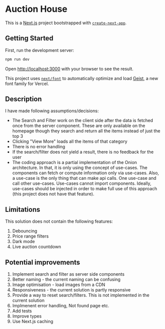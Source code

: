 # Auction House

This is a [Next.js](https://nextjs.org) project bootstrapped with [`create-next-app`](https://nextjs.org/docs/app/api-reference/cli/create-next-app).

## Getting Started

First, run the development server:

```bash
npm run dev
```

Open [http://localhost:3000](http://localhost:3000) with your browser to see the result.

This project uses [`next/font`](https://nextjs.org/docs/app/building-your-application/optimizing/fonts) to automatically optimize and load [Geist](https://vercel.com/font), a new font family for Vercel.

## Description

I have made following assumptions/decisions:
- The Search and Filter work on the client side after the data is fetched once from the server component. These are only available on the homepage though they search and return all the items instead of just the top 3
- Clicking "View More" loads all the items of that category
- There is no error handling
- If the search/filter does not yield a result, there is no feedback for the user
- The coding approach is a partial implementation of the Onion architecture. In that, it is only using the concept of use-cases. The components can fetch or compute information only via use-cases. Also, a use-case is the only thing that can make api calls. One use-case and call other use-cases. Use-cases cannot import components. Ideally, use-cases should be injected in order to make full use of this approach (this project does not have that feature). 

## Limitations

This solution does not contain the following features:

1. Debouncing
2. Price range filters
3. Dark mode
4. Live auction countdown

## Potential improvements

1. Implement search and filter as server side components
2. Better naming - the current naming can be confusing
3. Image optimisation - load images from a CDN
4. Responsiveness - the current solution is partly responsive 
5. Provide a way to reset search/filters. This is not implemented in the current solution
6. Implmenent error handling, Not found page etc.
7. Add tests
8. Improve types
9. Use Next.js caching
